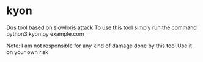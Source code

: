 # kyon
Dos tool based on slowloris attack
To use this tool simply run the command
python3 kyon.py example.com

Note: I am not responsible for any kind of damage done by this tool.Use it on your own risk
